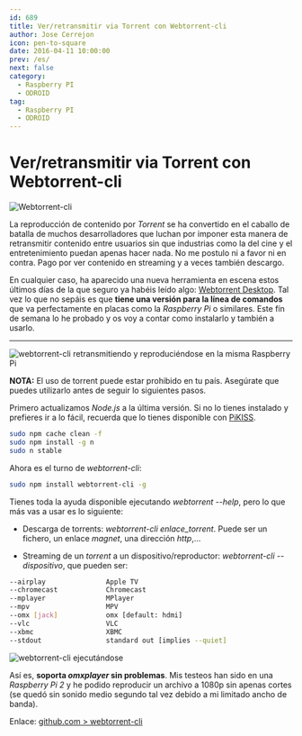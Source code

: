 ```yaml
---
id: 689
title: Ver/retransmitir via Torrent con Webtorrent-cli
author: Jose Cerrejon
icon: pen-to-square
date: 2016-04-11 10:00:00
prev: /es/
next: false
category:
  - Raspberry PI
  - ODROID
tag:
  - Raspberry PI
  - ODROID
---
```


# Ver/retransmitir via Torrent con Webtorrent-cli

![Webtorrent-cli](/images/2016/04/Webtorrent-cli.png)

La reproducción de contenido por *Torrent* se ha convertido en el caballo de batalla de muchos desarrolladores que luchan por imponer esta manera de retransmitir contenido entre usuarios sin que industrias como la del cine y el entretenimiento puedan apenas hacer nada. No me postulo ni a favor ni en contra. Pago por ver contenido en streaming y a veces también descargo.

En cualquier caso, ha aparecido una nueva herramienta en escena estos últimos días de la que seguro ya habéis leído algo: [Webtorrent Desktop](https://webtorrent.io/desktop). Tal vez lo que no sepáis es que **tiene una versión para la línea de comandos** que va perfectamente en placas como la *Raspberry Pi* o similares. Este fín de semana lo he probado y os voy a contar como instalarlo y también a usarlo.

- - -
![webtorrent-cli retransmitiendo y reproduciéndose en la misma Raspberry Pi](/images/2016/04/wtorrent_example.png "webtorrent-cli retransmitiendo y reproduciéndose en la misma Raspberry Pi")

**NOTA:** El uso de torrent puede estar prohibido en tu país. Asegúrate que puedes utilizarlo antes de seguir lo siguientes pasos.

Primero actualizamos *Node.js* a la última versión. Si no lo tienes instalado y prefieres ir a lo fácil, recuerda que lo tienes disponible con [PiKISS](https://github.com/jmcerrejon/PiKISS).

```bash
sudo npm cache clean -f
sudo npm install -g n
sudo n stable
```

Ahora es el turno de *webtorrent-cli*:

```bash
sudo npm install webtorrent-cli -g
```

Tienes toda la ayuda disponible ejecutando *webtorrent --help*, pero lo que más vas a usar es lo siguiente:

* Descarga de torrents: *webtorrent-cli enlace_torrent*. Puede ser un fichero, un enlace *magnet*, una dirección *http*,...

* Streaming de un *torrent* a un dispositivo/reproductor: *webtorrent-cli --dispositivo*, que pueden ser:

```bash
--airplay               Apple TV
--chromecast            Chromecast
--mplayer               MPlayer
--mpv                   MPV
--omx [jack]            omx [default: hdmi]
--vlc                   VLC
--xbmc                  XBMC
--stdout                standard out [implies --quiet]
```

![webtorrent-cli ejecutándose](/images/2016/04/wtorrent_streaming.png "webtorrent-cli ejecutándose")

Así es, **soporta *omxplayer* sin problemas**. Mis testeos han sido en una *Raspberry Pi 2* y he podido reproducir un archivo a 1080p sin apenas cortes (se quedó sin sonido medio segundo tal vez debido a mi limitado ancho de banda).

Enlace: [github.com > webtorrent-cli](https://github.com/feross/webtorrent-cli)
